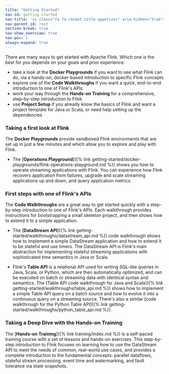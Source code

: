 ```yaml
---
title: "Getting Started"
nav-id: getting-started
nav-title: '<i class="fa fa-rocket title appetizer" aria-hidden="true"></i> Getting Started'
nav-parent_id: root
section-break: true
nav-show_overview: true
nav-pos: 1
always-expand: true
---
```

<!--
Licensed to the Apache Software Foundation (ASF) under one
or more contributor license agreements.  See the NOTICE file
distributed with this work for additional information
regarding copyright ownership.  The ASF licenses this file
to you under the Apache License, Version 2.0 (the
"License"); you may not use this file except in compliance
with the License.  You may obtain a copy of the License at

  http://www.apache.org/licenses/LICENSE-2.0

Unless required by applicable law or agreed to in writing,
software distributed under the License is distributed on an
"AS IS" BASIS, WITHOUT WARRANTIES OR CONDITIONS OF ANY
KIND, either express or implied.  See the License for the
specific language governing permissions and limitations
under the License.
-->

There are many ways to get started with Apache Flink. Which one is the best for
you depends on your goals and prior experience:

* take a look at the **Docker Playgrounds** if you want to see what Flink can do, via a hands-on,
  docker-based introduction to specific Flink concepts
* explore one of the **Code Walkthroughs** if you want a quick, end-to-end
  introduction to one of Flink's APIs
* work your way through the **Hands-on Training** for a comprehensive,
  step-by-step introduction to Flink
* use **Project Setup** if you already know the basics of Flink and want a
  project template for Java or Scala, or need help setting up the dependencies

### Taking a first look at Flink

The **Docker Playgrounds** provide sandboxed Flink environments that are set up in just a few minutes and which allow you to explore and play with Flink.

* The [**Operations Playground**]({% link getting-started/docker-playgrounds/flink-operations-playground.md %}) shows you how to operate streaming applications with Flink. You can experience how Flink recovers application from failures, upgrade and scale streaming applications up and down, and query application metrics.

<!-- 
* The [**Streaming SQL Playground**]() provides a Flink cluster with a SQL CLI client, tables which are fed by streaming data sources, and instructions for how to run continuous streaming SQL queries on these tables. This is the perfect environment for your first steps with streaming SQL. 
-->

### First steps with one of Flink's APIs

The **Code Walkthroughs** are a great way to get started quickly with a step-by-step introduction to
one of Flink's APIs. Each walkthrough provides instructions for bootstrapping a small skeleton
project, and then shows how to extend it to a simple application.

* The [**DataStream API**]({% link getting-started/walkthroughs/datastream_api.md %}) code walkthrough shows how
  to implement a simple DataStream application and how to extend it to be stateful and use timers.
  The DataStream API is Flink's main abstraction for implementing stateful streaming applications
  with sophisticated time semantics in Java or Scala.

* Flink's **Table API** is a relational API used for writing SQL-like queries in Java, Scala, or
  Python, which are then automatically optimized, and can be executed on batch or streaming data
  with identical syntax and semantics. The [Table API code walkthrough for Java and Scala]({% link
  getting-started/walkthroughs/table_api.md %}) shows how to implement a simple Table API query on a
  batch source and how to evolve it into a continuous query on a streaming source. There's also a
  similar [code walkthrough for the Python Table API]({% link
  getting-started/walkthroughs/python_table_api.md %}).

### Taking a Deep Dive with the Hands-on Training

The [**Hands-on Training**]({% link training/index.md %}) is a self-paced training course with
a set of lessons and hands-on exercises. This step-by-step introduction to Flink focuses
on learning how to use the DataStream API to meet the needs of common, real-world use cases,
and provides a complete introduction to the fundamental concepts: parallel dataflows,
stateful stream processing, event time and watermarking, and fault tolerance via state snapshots.

<!-- 
### Starting a new Flink application

The **Project Setup** instructions show you how to create a project for a new Flink application in just a few steps.

* [**DataStream API**]()
* [**DataSet API**]()
* [**Table API / SQL**]() 
 -->
